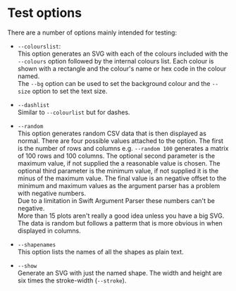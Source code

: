 #  Test options

There are a number of options mainly intended for testing:

- `--colourslist`:<br/>
This option generates an SVG with each of the colours included with the `--colours`
option followed by the internal colours list. Each colour is shown with a rectangle
and the colour's name or hex code in the colour named.<br/>
The `--bg` option can be used to set the background colour and the `--size` option to
set the text size.

- `--dashlist`<br/>
Similar to `--colourlist` but for dashes.

- `--random`<br/>
This option generates random CSV data that is then displayed as normal. There are four
possible values attached to the option. The first is the number of rows and columns e.g.
`--random 100` generates a matrix of 100 rows and 100 columns. The optional second
parameter is the maximum value, if not supplied the a reasonable value is chosen.
The optional third parameter is the minimum value, if not supplied it is the minus of the
maximum value. The final value is an negative offset to the minimum and maximum
values as the argument parser has a problem with negative numbers.<br/>
Due to a limitation in Swift Argument Parser these numbers can't be negative.<br/>
More than 15 plots aren't really a good idea unless you have a big SVG.<br/>
The data is random but follows a patterm that is more obvious in when displayed in columns.

- `--shapenames`<br/>
This option lists the names of all the shapes as plain text.

- `--show`<br/>
Generate an SVG with just the named shape. The width and height are six times the stroke-width (`--stroke`).
